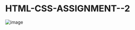 # HTML-CSS-ASSIGNMENT--2
![image](https://user-images.githubusercontent.com/106249015/171167732-812330f6-52d9-4457-907e-cc131d2f329e.png)
